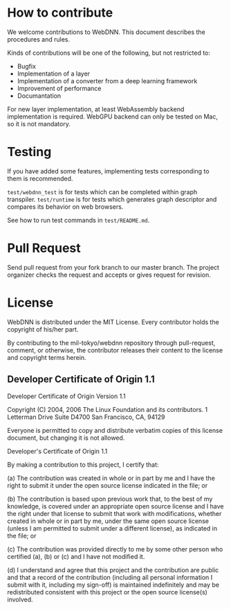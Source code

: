# How to contribute
We welcome contributions to WebDNN. This document describes the procedures and rules.

Kinds of contributions will be one of the following, but not restricted to:
- Bugfix
- Implementation of a layer
- Implementation of a converter from a deep learning framework
- Improvement of performance
- Documantation

For new layer implementation, at least WebAssembly backend implementation is required. WebGPU backend can only be tested on Mac, so it is not mandatory.

# Testing
If you have added some features, implementing tests corresponding to them is recommended.

`test/webdnn_test` is for tests which can be completed within graph transpiler. `test/runtime` is for tests which generates graph descriptor and compares its behavior on web browsers.

See how to run test commands in `test/README.md`.

# Pull Request
Send pull request from your fork branch to our master branch. The project organizer checks the request and accepts or gives request for revision.

# License
WebDNN is distributed under the MIT License. Every contributor holds the copyright of his/her part.

By contributing to the mil-tokyo/webdnn repository through pull-request, comment,
or otherwise, the contributor releases their content to the license and copyright
terms herein.

## Developer Certificate of Origin 1.1
Developer Certificate of Origin
Version 1.1

Copyright (C) 2004, 2006 The Linux Foundation and its contributors.
1 Letterman Drive
Suite D4700
San Francisco, CA, 94129

Everyone is permitted to copy and distribute verbatim copies of this
license document, but changing it is not allowed.


Developer's Certificate of Origin 1.1

By making a contribution to this project, I certify that:

(a) The contribution was created in whole or in part by me and I
    have the right to submit it under the open source license
    indicated in the file; or

(b) The contribution is based upon previous work that, to the best
    of my knowledge, is covered under an appropriate open source
    license and I have the right under that license to submit that
    work with modifications, whether created in whole or in part
    by me, under the same open source license (unless I am
    permitted to submit under a different license), as indicated
    in the file; or

(c) The contribution was provided directly to me by some other
    person who certified (a), (b) or (c) and I have not modified
    it.

(d) I understand and agree that this project and the contribution
    are public and that a record of the contribution (including all
    personal information I submit with it, including my sign-off) is
    maintained indefinitely and may be redistributed consistent with
    this project or the open source license(s) involved.
